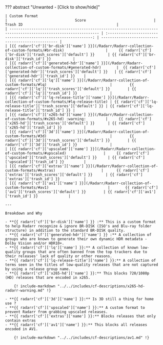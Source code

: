 ??? abstract "Unwanted - [Click to show/hide]"

    | Custom Format                                                                                                   |                               Score                               | Trash ID                                           |
    | --------------------------------------------------------------------------------------------------------------- | :---------------------------------------------------------------: | -------------------------------------------------- |
    | [{{ radarr['cf']['br-disk']['name'] }}](/Radarr/Radarr-collection-of-custom-formats/#br-disk)                   |     {{ radarr['cf']['br-disk']['trash_scores']['default'] }}      | {{ radarr['cf']['br-disk']['trash_id'] }}          |
    | [{{ radarr['cf']['generated-hdr']['name'] }}](/Radarr/Radarr-collection-of-custom-formats/#generated-hdr)       |  {{ radarr['cf']['generated-hdr']['trash_scores']['default'] }}   | {{ radarr['cf']['generated-hdr']['trash_id'] }}    |
    | [{{ radarr['cf']['lq']['name'] }}](/Radarr/Radarr-collection-of-custom-formats/#lq)                             |        {{ radarr['cf']['lq']['trash_scores']['default'] }}        | {{ radarr['cf']['lq']['trash_id'] }}               |
    | [{{ radarr['cf']['lq-release-title']['name'] }}](/Radarr/Radarr-collection-of-custom-formats/#lq-release-title) | {{ radarr['cf']['lq-release-title']['trash_scores']['default'] }} | {{ radarr['cf']['lq-release-title']['trash_id'] }} |
    | [{{ radarr['cf']['x265-hd']['name'] }}](/Radarr/Radarr-collection-of-custom-formats/#x265-hd) :warning:         |     {{ radarr['cf']['x265-hd']['trash_scores']['default'] }}      | {{ radarr['cf']['x265-hd']['trash_id'] }}          |
    | [{{ radarr['cf']['3d']['name'] }}](/Radarr/Radarr-collection-of-custom-formats/#3d)                             |        {{ radarr['cf']['3d']['trash_scores']['default'] }}        | {{ radarr['cf']['3d']['trash_id'] }}               |
    | [{{ radarr['cf']['upscaled']['name'] }}](/Radarr/Radarr-collection-of-custom-formats/#upscaled)                 |     {{ radarr['cf']['upscaled']['trash_scores']['default'] }}     | {{ radarr['cf']['upscaled']['trash_id'] }}         |
    | [{{ radarr['cf']['extras']['name'] }}](/Radarr/Radarr-collection-of-custom-formats/#extras)                     |      {{ radarr['cf']['extras']['trash_scores']['default'] }}      | {{ radarr['cf']['extras']['trash_id'] }}           |
    | [{{ radarr['cf']['av1']['name'] }}](/Radarr/Radarr-collection-of-custom-formats/#av1)                           |       {{ radarr['cf']['av1']['trash_scores']['default'] }}        | {{ radarr['cf']['av1']['trash_id'] }}              |

    ---

    Breakdown and Why

    - **{{ radarr['cf']['br-disk']['name'] }} :** This is a custom format to help Radarr recognize & ignore BR-DISK (ISO's and Blu-ray folder structure) in addition to the standard BR-DISK quality.
    - **{{ radarr['cf']['generated-hdr']['name'] }} :** A collection of groups who are known to generate their own dynamic HDR metadata - Dolby Vision and/or HDR10+.
    - **{{ radarr['cf']['lq']['name'] }}:** A collection of known low-quality groups that are often banned from the top trackers due to their releases' lack of quality or other reasons.
    - **{{ radarr['cf']['lq-release-title']['name'] }}:** A collection of terms seen in the titles of low-quality releases that are not captured by using a release group name.
    - **{{ radarr['cf']['x265-hd']['name'] }}:** This blocks 720/1080p (HD) releases that are encoded in x265.

        {! include-markdown "../../includes/cf-descriptions/x265-hd-radarr-warning.md" !}

    - **{{ radarr['cf']['3d']['name'] }}:** Is 3D still a thing for home use ?
    - **{{ radarr['cf']['upscaled']['name'] }}:** A custom format to prevent Radarr from grabbing upscaled releases.
    - **{{ radarr['cf']['extras']['name'] }}:** Blocks releases that only contain extras
    - **{{ radarr['cf']['av1']['name'] }}:** This blocks all releases encoded in AV1.

        {! include-markdown "../../includes/cf-descriptions/av1.md" !}
